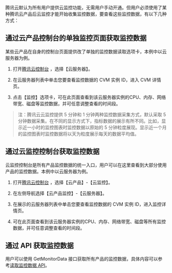 腾讯云默认为所有用户提供云监控功能，无需用户手动开通。但用户必须使用了某种腾讯云产品后云监控才能开始收集监控数据，要查看这些监控数据，有以下几种方式：

## 通过云产品控制台的单独监控页面获取监控数据

某些云产品在自身的控制台页面提供改了单独的监控数据读取选项卡，本例中以云服务器为例。

1) 打开[腾讯云控制台](https://console.qcloud.com) ，选择【云服务器】。

2) 在云服务器列表中单击您要查看监控数据的 CVM 实例 ID，进入 CVM 详情页。

3) 点击【监控】选项卡，可在此页面查看到该云服务器实例的CPU、内存、网络带宽、磁盘等监控数据，并可任意调整查看的时间段。

> 注：腾讯云云监控提供 5 分钟和 1 分钟两种监控数据采集方式，默认采取 5 分钟数据采集。在不同的显示方式下，指标数据的展示有所不同。比如，显示近一小时的监控图表时监控数据以原始的 5 分钟粒度展现。显示近一个月的监控图表时监控数据将以天为粒度展示每天的数据平均值。

## 通过云监控控制台获取监控数据
云监控控制台是所有产品监控数据的统一入口，用户可以在这里查看到大部分使用产品的监控数据。本例中以云服务器为例。

1) 打开[腾讯云控制台](https://console.qcloud.com) ，选择【云产品】-【云监控】。

2) 在左侧导航选择【云产品监控】-【云服务器】。

3) 在展示的云服务器列表中单击您要查看监控数据的 CVM 实例 ID，进入监控详情页。

3) 可在此页面查看到该云服务器实例的CPU、内存、网络带宽、磁盘等所有监控数据，并可任意调整查看的时间段。

## 通过 API 获取监控数据
用户可以使用 GetMonitorData 接口获取所有产品的监控数据，具体内容可以参考[读取监控数据 API](https://www.qcloud.com/doc/api/405/4667)。


